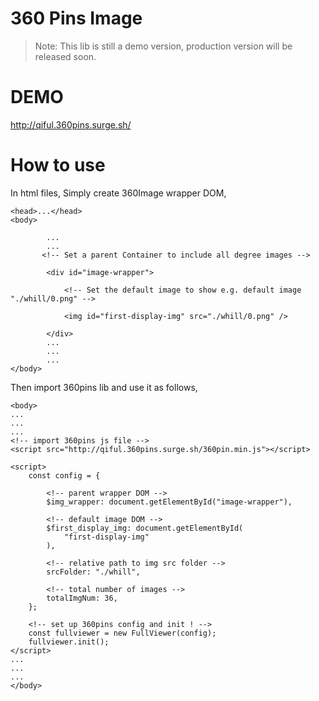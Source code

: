 # 360 Pins Image

> Note: This lib is still a demo version, production version will be released soon.

# DEMO

http://qiful.360pins.surge.sh/

# How to use

In html files, Simply create 360Image wrapper DOM,

```
<head>...</head>
<body>

        ...
        ...
       <!-- Set a parent Container to include all degree images -->

        <div id="image-wrapper">

            <!-- Set the default image to show e.g. default image "./whill/0.png" -->

            <img id="first-display-img" src="./whill/0.png" />

        </div>
        ...
        ...
        ...
</body>
```

Then import 360pins lib and use it as follows,

```
<body>
...
...
...
<!-- import 360pins js file -->
<script src="http://qiful.360pins.surge.sh/360pin.min.js"></script>

<script>
    const config = {

        <!-- parent wrapper DOM -->
        $img_wrapper: document.getElementById("image-wrapper"),

        <!-- default image DOM -->
        $first_display_img: document.getElementById(
            "first-display-img"
        ),

        <!-- relative path to img src folder -->
        srcFolder: "./whill",

        <!-- total number of images -->
        totalImgNum: 36,
    };

    <!-- set up 360pins config and init ! -->
    const fullviewer = new FullViewer(config);
    fullviewer.init();
</script>
...
...
...
</body>

```
